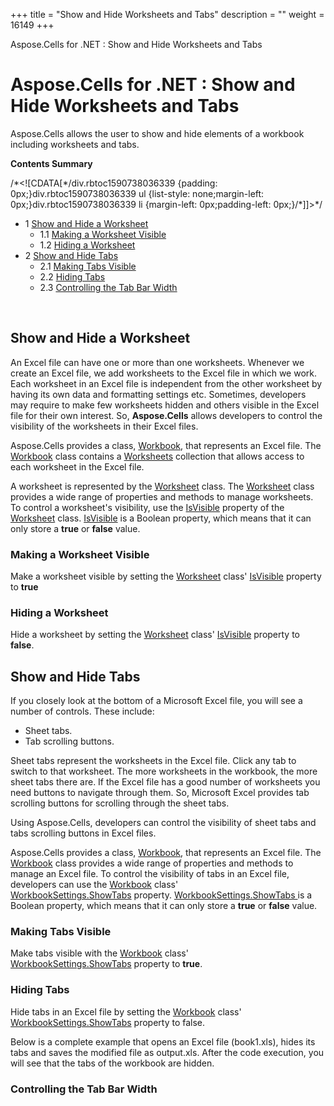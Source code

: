 +++
title = "Show and Hide Worksheets and Tabs" 
description = "" 
weight = 16149 
+++

Aspose.Cells for .NET : Show and Hide Worksheets and Tabs  

# Aspose.Cells for .NET : Show and Hide Worksheets and Tabs


Aspose.Cells allows the user to show and hide elements of a workbook including worksheets and tabs.

**Contents Summary**

/\*<!\[CDATA\[\*/div.rbtoc1590738036339 {padding: 0px;}div.rbtoc1590738036339 ul {list-style: none;margin-left: 0px;}div.rbtoc1590738036339 li {margin-left: 0px;padding-left: 0px;}/\*\]\]>\*/

*   1 [Show and Hide a Worksheet](#ShowandHideWorksheetsandTabs-ShowandHideaWorksheet)
    *   1.1 [Making a Worksheet Visible](#ShowandHideWorksheetsandTabs-MakingaWorksheetVisible)
    *   1.2 [Hiding a Worksheet](#ShowandHideWorksheetsandTabs-HidingaWorksheet)
*   2 [Show and Hide Tabs](#ShowandHideWorksheetsandTabs-ShowandHideTabs)
    *   2.1 [Making Tabs Visible](#ShowandHideWorksheetsandTabs-MakingTabsVisible)
    *   2.2 [Hiding Tabs](#ShowandHideWorksheetsandTabs-HidingTabs)
    *   2.3 [Controlling the Tab Bar Width](#ShowandHideWorksheetsandTabs-ControllingtheTabBarWidth)

 

## Show and Hide a Worksheet

An Excel file can have one or more than one worksheets. Whenever we create an Excel file, we add worksheets to the Excel file in which we work. Each worksheet in an Excel file is independent from the other worksheet by having its own data and formatting settings etc. Sometimes, developers may require to make few worksheets hidden and others visible in the Excel file for their own interest. So, **Aspose.Cells** allows developers to control the visibility of the worksheets in their Excel files.

Aspose.Cells provides a class, [Workbook](https://apireference.aspose.com/net/cells/aspose.cells/workbook), that represents an Excel file. The [Workbook](https://apireference.aspose.com/net/cells/aspose.cells/workbook) class contains a [Worksheets](https://apireference.aspose.com/net/cells/aspose.cells/workbook/properties/worksheets) collection that allows access to each worksheet in the Excel file.

A worksheet is represented by the [Worksheet](https://apireference.aspose.com/net/cells/aspose.cells/worksheet) class. The [Worksheet](https://apireference.aspose.com/net/cells/aspose.cells/worksheet) class provides a wide range of properties and methods to manage worksheets. To control a worksheet's visibility, use the [IsVisible](https://apireference.aspose.com/net/cells/aspose.cells/worksheet/properties/isvisible) property of the [Worksheet](https://apireference.aspose.com/net/cells/aspose.cells/worksheet) class. [IsVisible](https://apireference.aspose.com/net/cells/aspose.cells/worksheet/properties/isvisible) is a Boolean property, which means that it can only store a **true** or **false** value.

### Making a Worksheet Visible

Make a worksheet visible by setting the [Worksheet](https://apireference.aspose.com/net/cells/aspose.cells/worksheet) class' [IsVisible](https://apireference.aspose.com/net/cells/aspose.cells/worksheet/properties/isvisible) property to **true**

### Hiding a Worksheet

Hide a worksheet by setting the [Worksheet](https://apireference.aspose.com/net/cells/aspose.cells/worksheet) class' [IsVisible](https://apireference.aspose.com/net/cells/aspose.cells/worksheet/properties/isvisible) property to **false**.

## Show and Hide Tabs

If you closely look at the bottom of a Microsoft Excel file, you will see a number of controls. These include:

*   Sheet tabs.
*   Tab scrolling buttons.

Sheet tabs represent the worksheets in the Excel file. Click any tab to switch to that worksheet. The more worksheets in the workbook, the more sheet tabs there are. If the Excel file has a good number of worksheets you need buttons to navigate through them. So, Microsoft Excel provides tab scrolling buttons for scrolling through the sheet tabs.

Using Aspose.Cells, developers can control the visibility of sheet tabs and tabs scrolling buttons in Excel files.

Aspose.Cells provides a class, [Workbook](https://apireference.aspose.com/net/cells/aspose.cells/workbook), that represents an Excel file. The [Workbook](https://apireference.aspose.com/net/cells/aspose.cells/workbook) class provides a wide range of properties and methods to manage an Excel file. To control the visibility of tabs in an Excel file, developers can use the [Workbook](https://apireference.aspose.com/net/cells/aspose.cells/workbook) class' [WorkbookSettings.ShowTabs](https://apireference.aspose.com/net/cells/aspose.cells/workbooksettings/properties/showtabs) property. [WorkbookSettings.ShowTabs ](https://apireference.aspose.com/net/cells/aspose.cells/workbooksettings/properties/showtabs)is a Boolean property, which means that it can only store a **true** or **false** value.

### Making Tabs Visible

Make tabs visible with the [Workbook](https://apireference.aspose.com/net/cells/aspose.cells/workbook) class' [WorkbookSettings.ShowTabs](https://apireference.aspose.com/net/cells/aspose.cells/workbooksettings/properties/showtabs) property to **true**.

### Hiding Tabs

Hide tabs in an Excel file by setting the [Workbook](https://apireference.aspose.com/net/cells/aspose.cells/workbook) class' [WorkbookSettings.ShowTabs](https://apireference.aspose.com/net/cells/aspose.cells/workbooksettings/properties/showtabs) property to false.

Below is a complete example that opens an Excel file (book1.xls), hides its tabs and saves the modified file as output.xls. After the code execution, you will see that the tabs of the workbook are hidden.

### Controlling the Tab Bar Width


